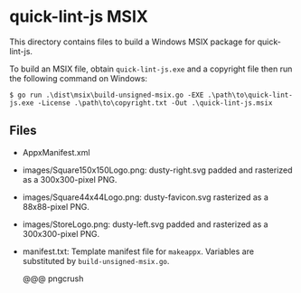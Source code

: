 # quick-lint-js MSIX

This directory contains files to build a Windows MSIX package for quick-lint-js.

To build an MSIX file, obtain `quick-lint-js.exe` and a
copyright file then run the following command on Windows:

    $ go run .\dist\msix\build-unsigned-msix.go -EXE .\path\to\quick-lint-js.exe -License .\path\to\copyright.txt -Out .\quick-lint-js.msix

## Files

* AppxManifest.xml
* images/Square150x150Logo.png: dusty-right.svg padded and
  rasterized as a 300x300-pixel PNG.
* images/Square44x44Logo.png: dusty-favicon.svg rasterized
  as a 88x88-pixel PNG.
* images/StoreLogo.png: dusty-left.svg padded and rasterized
  as a 300x300-pixel PNG.
* manifest.txt: Template manifest file for `makeappx`.
  Variables are substituted by `build-unsigned-msix.go`.

  @@@ pngcrush
